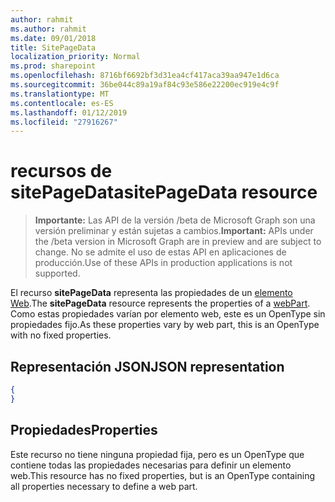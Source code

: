 ```yaml
---
author: rahmit
ms.author: rahmit
ms.date: 09/01/2018
title: SitePageData
localization_priority: Normal
ms.prod: sharepoint
ms.openlocfilehash: 8716bf6692bf3d31ea4cf417aca39aa947e1d6ca
ms.sourcegitcommit: 36be044c89a19af84c93e586e22200ec919e4c9f
ms.translationtype: MT
ms.contentlocale: es-ES
ms.lasthandoff: 01/12/2019
ms.locfileid: "27916267"
---
```

# <a name="sitepagedata-resource"></a><span data-ttu-id="04f55-102">recursos de sitePageData</span><span class="sxs-lookup"><span data-stu-id="04f55-102">sitePageData resource</span></span>

> <span data-ttu-id="04f55-103">**Importante:** Las API de la versión /beta de Microsoft Graph son una versión preliminar y están sujetas a cambios.</span><span class="sxs-lookup"><span data-stu-id="04f55-103">**Important:** APIs under the /beta version in Microsoft Graph are in preview and are subject to change.</span></span> <span data-ttu-id="04f55-104">No se admite el uso de estas API en aplicaciones de producción.</span><span class="sxs-lookup"><span data-stu-id="04f55-104">Use of these APIs in production applications is not supported.</span></span>

<span data-ttu-id="04f55-105">El recurso **sitePageData** representa las propiedades de un [elemento Web][].</span><span class="sxs-lookup"><span data-stu-id="04f55-105">The **sitePageData** resource represents the properties of a [webPart][].</span></span> <span data-ttu-id="04f55-106">Como estas propiedades varían por elemento web, este es un OpenType sin propiedades fijo.</span><span class="sxs-lookup"><span data-stu-id="04f55-106">As these properties vary by web part, this is an OpenType with no fixed properties.</span></span>

[elemento Web]: webpart.md
[webPart]: webpart.md

## <a name="json-representation"></a><span data-ttu-id="04f55-108">Representación JSON</span><span class="sxs-lookup"><span data-stu-id="04f55-108">JSON representation</span></span>

<!-- {
  "blockType": "resource",
  "optionalProperties": [  ],
  "@odata.type": "microsoft.graph.sitePageData"
}-->

```json
{
}
```

## <a name="properties"></a><span data-ttu-id="04f55-109">Propiedades</span><span class="sxs-lookup"><span data-stu-id="04f55-109">Properties</span></span>
<span data-ttu-id="04f55-110">Este recurso no tiene ninguna propiedad fija, pero es un OpenType que contiene todas las propiedades necesarias para definir un elemento web.</span><span class="sxs-lookup"><span data-stu-id="04f55-110">This resource has no fixed properties, but is an OpenType containing all properties necessary to define a web part.</span></span>

<!-- {
  "type": "#page.annotation",
  "description": "Defines the data in a web part",
  "keywords": "",
  "section": "documentation",
  "tocPath": "Resources/SitePageData"
} -->
